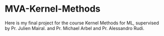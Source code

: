 # MVA-Kernel-Methods
 Here is my final project for the course Kernel Methods for ML, supervised by Pr. Julien Mairal. and Pr. Michael Arbel and Pr. Alessandro Rudi.
